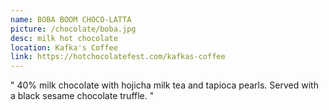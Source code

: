 ```yaml
---
name: BOBA BOOM CHOCO-LATTA
picture: /chocolate/boba.jpg
desc: milk hot chocolate
location: Kafka's Coffee
link: https://hotchocolatefest.com/kafkas-coffee
---
```


"
40% milk chocolate with hojicha milk tea and tapioca pearls. Served with a black sesame chocolate truffle.
"
